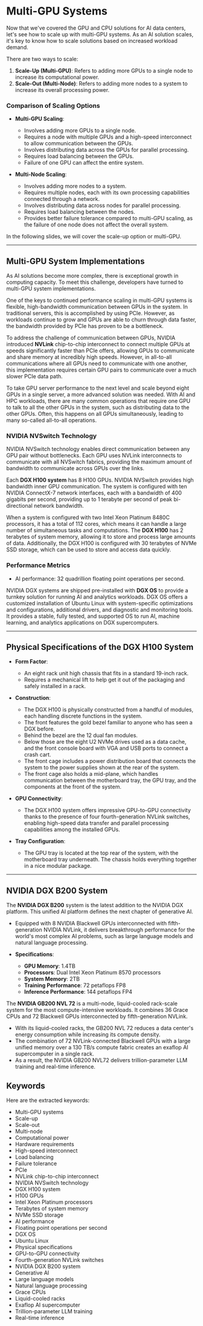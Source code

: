 # Multi-GPU Systems

Now that we've covered the GPU and CPU solutions for AI data centers, let's see how to scale up with multi-GPU systems. As an AI solution scales, it's key to know how to scale solutions based on increased workload demand. 

There are two ways to scale: 

1. **Scale-Up (Multi-GPU)**: Refers to adding more GPUs to a single node to increase its computational power.
2. **Scale-Out (Multi-Node)**: Refers to adding more nodes to a system to increase its overall processing power.

### Comparison of Scaling Options

- **Multi-GPU Scaling**: 
  - Involves adding more GPUs to a single node.
  - Requires a node with multiple GPUs and a high-speed interconnect to allow communication between the GPUs.
  - Involves distributing data across the GPUs for parallel processing.
  - Requires load balancing between the GPUs.
  - Failure of one GPU can affect the entire system.

- **Multi-Node Scaling**: 
  - Involves adding more nodes to a system.
  - Requires multiple nodes, each with its own processing capabilities connected through a network.
  - Involves distributing data across nodes for parallel processing.
  - Requires load balancing between the nodes.
  - Provides better failure tolerance compared to multi-GPU scaling, as the failure of one node does not affect the overall system.

In the following slides, we will cover the scale-up option or multi-GPU.

---

## Multi-GPU System Implementations

As AI solutions become more complex, there is exceptional growth in computing capacity. To meet this challenge, developers have turned to multi-GPU system implementations. 

One of the keys to continued performance scaling in multi-GPU systems is flexible, high-bandwidth communication between GPUs in the system. In traditional servers, this is accomplished by using PCIe. However, as workloads continue to grow and GPUs are able to churn through data faster, the bandwidth provided by PCIe has proven to be a bottleneck. 

To address the challenge of communication between GPUs, NVIDIA introduced **NVLink** chip-to-chip interconnect to connect multiple GPUs at speeds significantly faster than PCIe offers, allowing GPUs to communicate and share memory at incredibly high speeds. However, in all-to-all communications where all GPUs need to communicate with one another, this implementation requires certain GPU pairs to communicate over a much slower PCIe data path.

To take GPU server performance to the next level and scale beyond eight GPUs in a single server, a more advanced solution was needed. With AI and HPC workloads, there are many common operations that require one GPU to talk to all the other GPUs in the system, such as distributing data to the other GPUs. Often, this happens on all GPUs simultaneously, leading to many so-called all-to-all operations.

### NVIDIA NVSwitch Technology

NVIDIA NVSwitch technology enables direct communication between any GPU pair without bottlenecks. Each GPU uses NVLink interconnects to communicate with all NVSwitch fabrics, providing the maximum amount of bandwidth to communicate across GPUs over the links.

Each **DGX H100 system** has 8 H100 GPUs. NVIDIA NVSwitch provides high bandwidth inner GPU communication. The system is configured with ten NVIDIA ConnectX-7 network interfaces, each with a bandwidth of 400 gigabits per second, providing up to 1 terabyte per second of peak bi-directional network bandwidth. 

When a system is configured with two Intel Xeon Platinum 8480C processors, it has a total of 112 cores, which means it can handle a large number of simultaneous tasks and computations. The **DGX H100** has 2 terabytes of system memory, allowing it to store and process large amounts of data. Additionally, the DGX H100 is configured with 30 terabytes of NVMe SSD storage, which can be used to store and access data quickly.

### Performance Metrics

- AI performance: 32 quadrillion floating point operations per second.

NVIDIA DGX systems are shipped pre-installed with **DGX OS** to provide a turnkey solution for running AI and analytics workloads. DGX OS offers a customized installation of Ubuntu Linux with system-specific optimizations and configurations, additional drivers, and diagnostic and monitoring tools. It provides a stable, fully tested, and supported OS to run AI, machine learning, and analytics applications on DGX supercomputers.

---

## Physical Specifications of the DGX H100 System

- **Form Factor**: 
  - An eight rack unit high chassis that fits in a standard 19-inch rack.
  - Requires a mechanical lift to help get it out of the packaging and safely installed in a rack.

- **Construction**: 
  - The DGX H100 is physically constructed from a handful of modules, each handling discrete functions in the system.
  - The front features the gold bezel familiar to anyone who has seen a DGX before.
  - Behind the bezel are the 12 dual fan modules.
  - Below those are the eight U2 NVMe drives used as a data cache, and the front console board with VGA and USB ports to connect a crash cart.
  - The front cage includes a power distribution board that connects the system to the power supplies shown at the rear of the system.
  - The front cage also holds a mid-plane, which handles communication between the motherboard tray, the GPU tray, and the components at the front of the system.

- **GPU Connectivity**: 
  - The DGX H100 system offers impressive GPU-to-GPU connectivity thanks to the presence of four fourth-generation NVLink switches, enabling high-speed data transfer and parallel processing capabilities among the installed GPUs.

- **Tray Configuration**: 
  - The GPU tray is located at the top rear of the system, with the motherboard tray underneath. The chassis holds everything together in a nice modular package.

---

## NVIDIA DGX B200 System

The **NVIDIA DGX B200** system is the latest addition to the NVIDIA DGX platform. This unified AI platform defines the next chapter of generative AI. 

- Equipped with 8 NVIDIA Blackwell GPUs interconnected with fifth-generation NVIDIA NVLink, it delivers breakthrough performance for the world's most complex AI problems, such as large language models and natural language processing.
  
- **Specifications**: 
  - **GPU Memory**: 1.4TB
  - **Processors**: Dual Intel Xeon Platinum 8570 processors
  - **System Memory**: 2TB
  - **Training Performance**: 72 petaflops FP8
  - **Inference Performance**: 144 petaflops FP4

The **NVIDIA GB200 NVL 72** is a multi-node, liquid-cooled rack-scale system for the most compute-intensive workloads. It combines 36 Grace CPUs and 72 Blackwell GPUs interconnected by fifth-generation NVLink. 

- With its liquid-cooled racks, the GB200 NVL 72 reduces a data center's energy consumption while increasing its compute density. 
- The combination of 72 NVLink-connected Blackwell GPUs with a large unified memory over a 130 TB/s compute fabric creates an exaflop AI supercomputer in a single rack.
- As a result, the NVIDIA GB200 NVL72 delivers trillion-parameter LLM training and real-time inference.

## Keywords
Here are the extracted keywords:

- Multi-GPU systems
- Scale-up
- Scale-out
- Multi-node
- Computational power
- Hardware requirements
- High-speed interconnect
- Load balancing
- Failure tolerance
- PCIe
- NVLink chip-to-chip interconnect
- NVIDIA NVSwitch technology
- DGX H100 system
- H100 GPUs
- Intel Xeon Platinum processors
- Terabytes of system memory
- NVMe SSD storage
- AI performance
- Floating point operations per second
- DGX OS
- Ubuntu Linux
- Physical specifications
- GPU-to-GPU connectivity
- Fourth-generation NVLink switches
- NVIDIA DGX B200 system
- Generative AI
- Large language models
- Natural language processing
- Grace CPUs
- Liquid-cooled racks
- Exaflop AI supercomputer
- Trillion-parameter LLM training
- Real-time inference